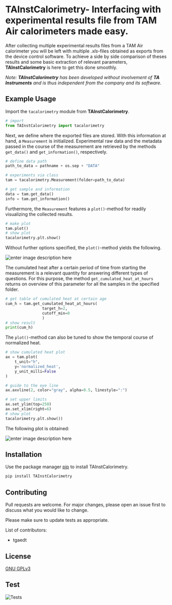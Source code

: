 # TAInstCalorimetry- Interfacing with experimental results file from TAM Air calorimeters made easy.

After collecting multiple experimental results files from a TAM Air calorimeter you will be left with multiple *.xls*-files obtained as exports from the device control software. To achieve a side by side comparison of theses results and some basic extraction of relevant parameters, **TAInstCalorimetry** is here to get this done smoothly.

*Note: **TAInstCalorimetry** has been developed without involvement of **TA Instruments** and is thus independent from the company and its software.*

## Example Usage

Import the ```tacalorimetry``` module from **TAInstCalorimetry**.

```python
# import
from TAInstCalorimetry import tacalorimetry
```

Next, we define where the exported files are stored. With this information at hand, a ```Measurement``` is initialized. Experimental raw data and the metadata passed in the course of the measurement are retrieved by the methods ```get_data()``` and ```get_information()```, respectively.

```python
# define data path
path_to_data = pathname + os.sep + "DATA"

# experiments via class
tam = tacalorimetry.Measurement(folder=path_to_data)

# get sample and information
data = tam.get_data()
info = tam.get_information()
```

Furthermore, the ```Measurement``` features a ```plot()```-method for readily visualizing the collected results.

```python
# make plot
tam.plot()
# show plot
tacalorimetry.plt.show()
```

Without further options specified, the ```plot()```-method yields the following.

![enter image description here](https://github.com/mj-hofmann/TAInstCalorimetry/blob/main/tests/plots/Figure%202022-08-08%20112743.png?raw=true)

The cumulated heat after a certain period of time from starting the measurement is a relevant quantity for answering different types of questions. For this purpose, the method ```get_cumulated_heat_at_hours``` returns on overview of this parameter for all the samples in the specified folder.

```python
# get table of cumulated heat at certain age
cum_h = tam.get_cumulated_heat_at_hours(
                target_h=2, 
                cutoff_min=0
                )
# show result
print(cum_h)
```
The ```plot()```-method can also be tuned to show the temporal course of normalized heat.

```python
# show cumulated heat plot
ax = tam.plot(
    t_unit="h",
    y='normalized_heat',
    y_unit_milli=False
)

# guide to the eye line
ax.axvline(2, color="gray", alpha=0.5, linestyle=":")

# set upper limits
ax.set_ylim(top=250)
ax.set_xlim(right=6)
# show plot
tacalorimetry.plt.show())
```
The following plot is obtained:

![enter image description here](https://github.com/mj-hofmann/TAInstCalorimetry/blob/main/tests/plots/Figure%202022-08-19%20085928.png?raw=true)

## Installation

Use the package manager [pip](https://pip.pypa.io/en/stable/) to install TAInstCalorimetry.

```bash
pip install TAInstCalorimetry
```

## Contributing
Pull requests are welcome. For major changes, please open an issue first to discuss what you would like to change.

Please make sure to update tests as appropriate.

List of contributors:
- tgaedt

## License
[GNU GPLv3](https://choosealicense.com/licenses/gpl-3.0/#)


## Test
![Tests](https://github.com/mj-hofmann/TAInstCalorimetry/blob/dev/.github/workflows/tests.yml/badge.svg)